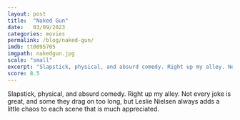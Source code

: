 ```yaml
---
layout: post
title:  "Naked Gun"
date:   03/09/2023
categories: movies
permalink: /blog/naked-gun/
imdb: tt0095705
imgpath: nakedgun.jpg
scale: "small"
excerpt: "Slapstick, physical, and absurd comedy. Right up my alley. Not every joke is great, and some they drag on too long, but Leslie Nielsen always adds a little chaos to each scene that is much appreciated."
score: 8.5
---
```


Slapstick, physical, and absurd comedy. Right up my alley. Not every joke is great, and some they drag on too long, but Leslie Nielsen always adds a little chaos to each scene that is much appreciated.